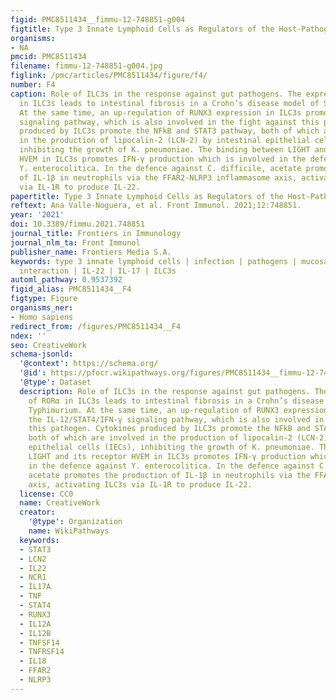 ```yaml
---
figid: PMC8511434__fimmu-12-748851-g004
figtitle: Type 3 Innate Lymphoid Cells as Regulators of the Host-Pathogen Interaction
organisms:
- NA
pmcid: PMC8511434
filename: fimmu-12-748851-g004.jpg
figlink: /pmc/articles/PMC8511434/figure/f4/
number: F4
caption: Role of ILC3s in the response against gut pathogens. The expression of RORα
  in ILC3s leads to intestinal fibrosis in a Crohn’s disease model of S. Typhimurium.
  At the same time, an up-regulation of RUNX3 expression in ILC3s promotes the IL-12/STAT4/IFN-γ
  signaling pathway, which is also involved in the fight against this pathogen. Cytokines
  produced by ILC3s promote the NFkB and STAT3 pathway, both of which are involved
  in the production of lipocalin-2 (LCN-2) by intestinal epithelial cells (IECs),
  inhibiting the growth of K. pneumoniae. The binding between LIGHT and its receptor
  HVEM in ILC3s promotes IFN-γ production which is involved in the defence against
  Y. enterocolitica. In the defence against C. difficile, acetate promotes the production
  of IL-1β in neutrophils via the FFAR2-NLRP3 inflammasome axis, activating ILC3s
  via IL-1R to produce IL-22.
papertitle: Type 3 Innate Lymphoid Cells as Regulators of the Host-Pathogen Interaction.
reftext: Ana Valle-Noguera, et al. Front Immunol. 2021;12:748851.
year: '2021'
doi: 10.3389/fimmu.2021.748851
journal_title: Frontiers in Immunology
journal_nlm_ta: Front Immunol
publisher_name: Frontiers Media S.A.
keywords: type 3 innate lymphoid cells | infection | pathogens | mucosa | host-pathogen
  interaction | IL-22 | IL-17 | ILC3s
automl_pathway: 0.9537392
figid_alias: PMC8511434__F4
figtype: Figure
organisms_ner:
- Homo sapiens
redirect_from: /figures/PMC8511434__F4
ndex: ''
seo: CreativeWork
schema-jsonld:
  '@context': https://schema.org/
  '@id': https://pfocr.wikipathways.org/figures/PMC8511434__fimmu-12-748851-g004.html
  '@type': Dataset
  description: Role of ILC3s in the response against gut pathogens. The expression
    of RORα in ILC3s leads to intestinal fibrosis in a Crohn’s disease model of S.
    Typhimurium. At the same time, an up-regulation of RUNX3 expression in ILC3s promotes
    the IL-12/STAT4/IFN-γ signaling pathway, which is also involved in the fight against
    this pathogen. Cytokines produced by ILC3s promote the NFkB and STAT3 pathway,
    both of which are involved in the production of lipocalin-2 (LCN-2) by intestinal
    epithelial cells (IECs), inhibiting the growth of K. pneumoniae. The binding between
    LIGHT and its receptor HVEM in ILC3s promotes IFN-γ production which is involved
    in the defence against Y. enterocolitica. In the defence against C. difficile,
    acetate promotes the production of IL-1β in neutrophils via the FFAR2-NLRP3 inflammasome
    axis, activating ILC3s via IL-1R to produce IL-22.
  license: CC0
  name: CreativeWork
  creator:
    '@type': Organization
    name: WikiPathways
  keywords:
  - STAT3
  - LCN2
  - IL22
  - NCR1
  - IL17A
  - TNF
  - STAT4
  - RUNX3
  - IL12A
  - IL12B
  - TNFSF14
  - TNFRSF14
  - IL18
  - FFAR2
  - NLRP3
---
```

